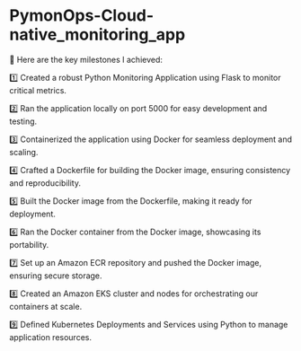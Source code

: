 # PymonOps-Cloud-native_monitoring_app


📌 Here are the key milestones I achieved:

1️⃣ Created a robust Python Monitoring Application using Flask to monitor critical metrics.

2️⃣ Ran the application locally on port 5000 for easy development and testing.

3️⃣ Containerized the application using Docker for seamless deployment and scaling. 

4️⃣ Crafted a Dockerfile for building the Docker image, ensuring consistency and reproducibility.

5️⃣ Built the Docker image from the Dockerfile, making it ready for deployment.

6️⃣ Ran the Docker container from the Docker image, showcasing its portability.

7️⃣ Set up an Amazon ECR repository and pushed the Docker image, ensuring secure storage.

8️⃣ Created an Amazon EKS cluster and nodes for orchestrating our containers at scale.

9️⃣ Defined Kubernetes Deployments and Services using Python to manage application resources.

